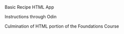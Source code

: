 Basic Recipe HTML App

Instructions through Odin

Culmination of HTML portion of the Foundations Course